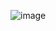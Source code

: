 


![image](https://github.com/rajeshranjan22/Event_Calendar/assets/107463246/41f24cc1-837c-48cc-b0d0-1b84d2126f7e)
